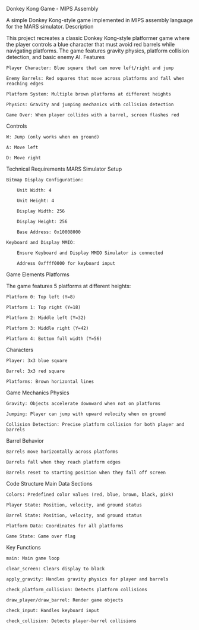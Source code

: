 Donkey Kong Game - MIPS Assembly

A simple Donkey Kong-style game implemented in MIPS assembly language for the MARS simulator.
Description

This project recreates a classic Donkey Kong-style platformer game where the player controls a blue character that must avoid red barrels while navigating platforms. The game features gravity physics, platform collision detection, and basic enemy AI.
Features

    Player Character: Blue square that can move left/right and jump

    Enemy Barrels: Red squares that move across platforms and fall when reaching edges

    Platform System: Multiple brown platforms at different heights

    Physics: Gravity and jumping mechanics with collision detection

    Game Over: When player collides with a barrel, screen flashes red

Controls

    W: Jump (only works when on ground)

    A: Move left

    D: Move right

Technical Requirements
MARS Simulator Setup

    Bitmap Display Configuration:

        Unit Width: 4

        Unit Height: 4

        Display Width: 256

        Display Height: 256

        Base Address: 0x10008000

    Keyboard and Display MMIO:

        Ensure Keyboard and Display MMIO Simulator is connected

        Address 0xffff0000 for keyboard input

Game Elements
Platforms

The game features 5 platforms at different heights:

    Platform 0: Top left (Y=8)

    Platform 1: Top right (Y=18)

    Platform 2: Middle left (Y=32)

    Platform 3: Middle right (Y=42)

    Platform 4: Bottom full width (Y=56)

Characters

    Player: 3x3 blue square

    Barrel: 3x3 red square

    Platforms: Brown horizontal lines

Game Mechanics
Physics

    Gravity: Objects accelerate downward when not on platforms

    Jumping: Player can jump with upward velocity when on ground

    Collision Detection: Precise platform collision for both player and barrels

Barrel Behavior

    Barrels move horizontally across platforms

    Barrels fall when they reach platform edges

    Barrels reset to starting position when they fall off screen

Code Structure
Main Data Sections

    Colors: Predefined color values (red, blue, brown, black, pink)

    Player State: Position, velocity, and ground status

    Barrel State: Position, velocity, and ground status

    Platform Data: Coordinates for all platforms

    Game State: Game over flag

Key Functions

    main: Main game loop

    clear_screen: Clears display to black

    apply_gravity: Handles gravity physics for player and barrels

    check_platform_collision: Detects platform collisions

    draw_player/draw_barrel: Render game objects

    check_input: Handles keyboard input

    check_collision: Detects player-barrel collisions

